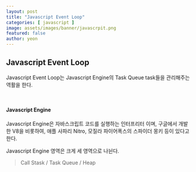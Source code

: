```yaml
---
layout: post
title: "Javascript Event Loop" 
categories: [ javascript ]
image: assets/images/banner/javascrpit.png
featured: false
author: yeon
---
```



## Javascript Event Loop

Javascript Event Loop는 Javascript Engine의 Task Queue task들을 관리해주는 역활을 한다.

<br>


#### Javascript Engine
Javascript Engine은 자바스크립트 코드를 실행하는 인터프리터 이며, 
구글에서 개발한 V8을 비롯하여, 애플 사파리 Nitro, 모질라 파이어폭스의 스파이더 몽키 등이 있다고 한다. <br>

Javascript Engine 영역은 크게 세 영역으로 나뉜다.
> Call Stask / Task Queue / Heap

<br>

<br><br><br>